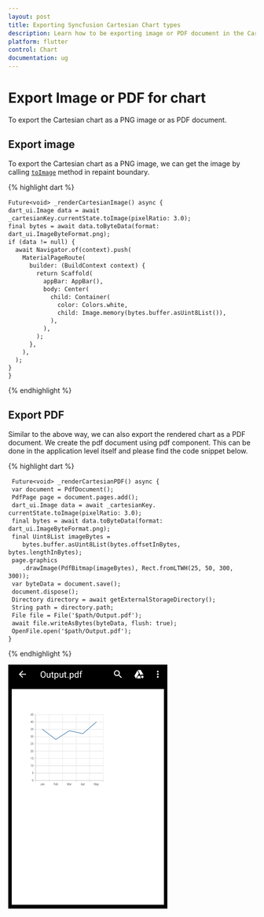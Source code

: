 ```yaml
---
layout: post
title: Exporting Syncfusion Cartesian Chart types
description: Learn how to be exporting image or PDF document in the Cartesian Charts
platform: flutter
control: Chart
documentation: ug
---
```


# Export Image or PDF for chart
To export the Cartesian chart as a PNG image or as PDF document.

## Export image
To export the Cartesian chart as a PNG image, we can get the image by calling [`toImage`]() method in repaint boundary.

{% highlight dart %} 

    Future<void> _renderCartesianImage() async {
    dart_ui.Image data = await _cartesianKey.currentState.toImage(pixelRatio: 3.0);
    final bytes = await data.toByteData(format: dart_ui.ImageByteFormat.png);
    if (data != null) {
      await Navigator.of(context).push(
        MaterialPageRoute(
          builder: (BuildContext context) {
            return Scaffold(
              appBar: AppBar(),
              body: Center(
                child: Container(
                  color: Colors.white,
                  child: Image.memory(bytes.buffer.asUint8List()),
                ),
              ),
            );
          },
        ),
      );
    }
    }

  {% endhighlight %}

## Export PDF
Similar to the above way, we can also export the rendered chart as a PDF document. We create the pdf document using pdf component. This can be done in the application level itself and please find the code snippet below.

{% highlight dart %} 

     Future<void> _renderCartesianPDF() async {
     var document = PdfDocument();
     PdfPage page = document.pages.add();
     dart_ui.Image data = await _cartesianKey. currentState.toImage(pixelRatio: 3.0);
     final bytes = await data.toByteData(format: dart_ui.ImageByteFormat.png);
     final Uint8List imageBytes =
        bytes.buffer.asUint8List(bytes.offsetInBytes, bytes.lengthInBytes);
     page.graphics
        .drawImage(PdfBitmap(imageBytes), Rect.fromLTWH(25, 50, 300, 300));
     var byteData = document.save();
     document.dispose();
     Directory directory = await getExternalStorageDirectory();
     String path = directory.path;
     File file = File('$path/Output.pdf');
     await file.writeAsBytes(byteData, flush: true);
     OpenFile.open('$path/Output.pdf');
    }
  {% endhighlight %}

![pdf_export](images/export-cartesian-chart/pdf_view.png)